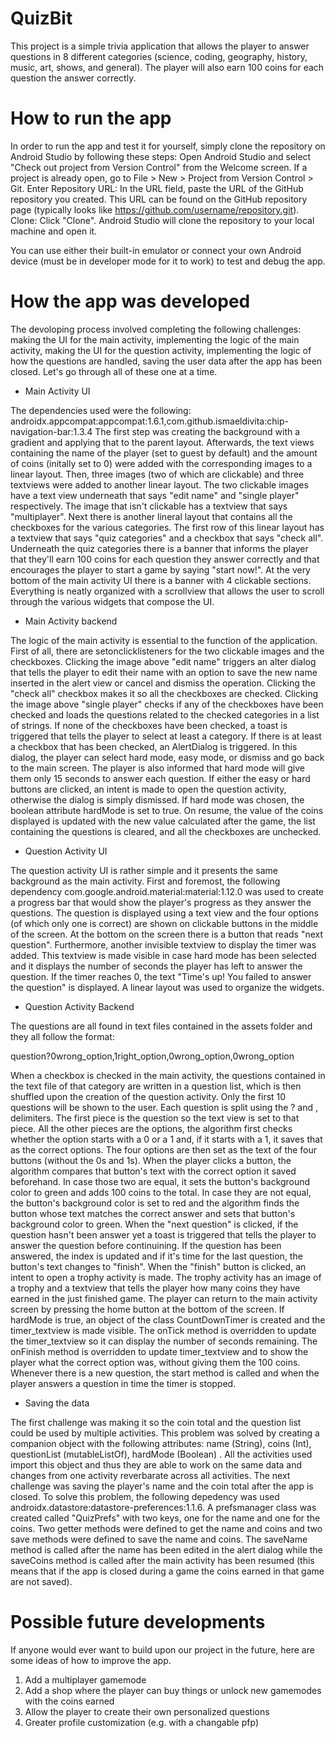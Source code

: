 # QuizBit
This project is a simple trivia application that allows the player to answer questions in 8 different categories (science, coding, geography, history, music, art, shows, and general). The player will also earn 100 coins for each question the answer correctly.
# How to run the app
In order to run the app and test it for yourself, simply clone the repository on Android Studio by following these steps:
Open Android Studio and select "Check out project from Version Control" from the Welcome screen. If a project is already open, go to File > New > Project from Version Control > Git.
Enter Repository URL: In the URL field, paste the URL of the GitHub repository you created. This URL can be found on the GitHub repository page (typically looks like https://github.com/username/repository.git).
Clone: Click "Clone". Android Studio will clone the repository to your local machine and open it.

You can use either their built-in emulator or connect your own Android device (must be in developer mode for it to work) to test and debug the app.
# How the app was developed
The devoloping process involved completing the following challenges: making the UI for the main activity, implementing the logic of the main activity, making the UI for the question activity, implementing the logic of how the questions are handled, saving the user data after the app has been closed. Let's go through all of these one at a time.
- Main Activity UI

The dependencies used were the following: androidx.appcompat:appcompat:1.6.1,com.github.ismaeldivita:chip-navigation-bar:1.3.4
The first step was creating the background with a gradient and applying that to the parent layout. Afterwards, the text views containing the name of the player (set to guest by default) and the amount of coins (initally set to 0) were added with the corresponding images to a linear layout. Then, three images (two of which are clickable) and three textviews were added to another linear layout. The two clickable images have a text view underneath that says "edit name" and "single player" respectively. The image that isn't clickable has a textview that says "multiplayer". Next there is another lineral layout that contains all the checkboxes for the various categories. The first row of this linear layout has a textview that says "quiz categories" and a checkbox that says "check all". Underneath the quiz categories there is a banner that informs the player that they'll earn 100 coins for each question they answer correctly and that encourages the player to start a game by saying "start now!". At the very bottom of the main activity UI there is a banner with 4 clickable sections. Everything is neatly organized with a scrollview that allows the user to scroll through the various widgets that compose the UI.
- Main Activity backend

The logic of the main activity is essential to the function of the application. First of all, there are setonclicklisteners for the two clickable images and the checkboxes. Clicking the image above "edit name" triggers an alter dialog that tells the player to edit their name with an option to save the new name inserted in the alert view or cancel and dismiss the operation. Clicking the "check all" checkbox makes it so all the checkboxes are checked. Clicking the image above "single player" checks if any of the checkboxes have been checked and loads the questions related to the checked categories in a list of strings. If none of the checkboxes have been checked, a toast is triggered that tells the player to select at least a category. If there is at least a checkbox that has been checked, an AlertDialog is triggered. In this dialog, the player can select hard mode, easy mode, or dismiss and go back to the main screen. The player is also informed that hard mode will give them only 15 seconds to answer each question. If either the easy or hard buttons are clicked, an intent is made to open the question activity, otherwise the dialog is simply dismissed. If hard mode was chosen, the boolean attribute hardMode is set to true. On resume, the value of the coins displayed is updated with the new value calculated after the game, the list containing the questions is cleared, and all the checkboxes are unchecked.
- Question Activity UI

The question activity UI is rather simple and it presents the same background as the main activity. First and foremost, the following dependency com.google.android.material:material:1.12.0 was used to create a progress bar that would show the player's progress as they answer the questions. The question is displayed using a text view and the four options (of which only one is correct) are shown on clickable buttons in the middle of the screen. At the bottom on the screen there is a button that reads "next question". Furthermore, another invisible textview to display the timer was added. This textview is made visible in case hard mode has been selected and it displays the number of seconds the player has left to answer the question. If the timer reaches 0, the text "Time's up! You failed to answer the question" is displayed. A linear layout was used to organize the widgets.
- Question Activity Backend

The questions are all found in text files contained in the assets folder and they all follow the format:

question?0wrong_option,1right_option,0wrong_option,0wrong_option

When a checkbox is checked in the main activity, the questions contained in the text file of that category are written in a question list, which is then shuffled upon the creation of the question activity. Only the first 10 questions will be shown to the user. Each question is split using the ? and , delimiters. The first piece is the question so the text view is set to that piece. All the other pieces are the options, the algorithm first checks whether the option starts with a 0 or a 1 and, if it starts with a 1, it saves that as the correct options. The four options are then set as the text of the four buttons (without the 0s and 1s). When the player clicks a button, the algorithm compares that button's text with the correct option it saved beforehand. In case those two are equal, it sets the button's background color to green and adds 100 coins to the total. In case they are not equal, the button's background color is set to red and the algorithm finds the button whose text matches the correct answer and sets that button's background color to green. When the "next question" is clicked, if the question hasn't been answer yet a toast is triggered that tells the player to answer the question before continuining. If the question has been answered, the index is updated and if it's time for the last question, the button's text changes to "finish". When the "finish" button is clicked, an intent to open a trophy activity is made. The trophy activity has an image of a trophy and a textview that tells the player how many coins they have earned in the just finished game. The player can return to the main activity screen by pressing the home button at the bottom of the screen.
If hardMode is true, an object of the class CountDownTimer is created and the timer_textview is made visible. The onTick method is overridden to update the timer_textview so it can display the number of seconds remaining. The onFinish method is overridden to update timer_textview and to show the player what the correct option was, without giving them the 100 coins. Whenever there is a new question, the start method is called and when the player answers a question in time the timer is stopped.
- Saving the data

The first challenge was making it so the coin total and the question list could be used by multiple activities. This problem was solved by creating a companion object with the following attributes: name (String), coins (Int), questionList (mutableListOf<String>), hardMode (Boolean) . All the activities used import this object and thus they are able to work on the same data and changes from one activity reverbarate across all activities. The next challenge was saving the player's name and the coin total after the app is closed. To solve this problem, the following depedency was used androidx.datastore:datastore-preferences:1.1.6. A prefsmanager class was created called "QuizPrefs" with two keys, one for the name and one for the coins. Two getter methods were defined to get the name and coins and two save methods were defined to save the name and coins. The saveName method is called after the name has been edited in the alert dialog while the saveCoins method is called after the main activity has been resumed (this means that if the app is closed during a game the coins earned in that game are not saved).
# Possible future developments
If anyone would ever want to build upon our project in the future, here are some ideas of how to improve the app.
1) Add a multiplayer gamemode
2) Add a shop where the player can buy things or unlock new gamemodes with the coins earned
3) Allow the player to create their own personalized questions
4) Greater profile customization (e.g. with a changable pfp)
